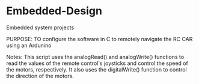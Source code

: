 # Embedded-Design
Embedded system projects

PURPOSE: TO configure the software in C to remotely navigate the RC CAR using an Ardunino 

Notes: 
This script uses the analogRead() and analogWrite() functions to read the values of
the remote control's joysticks and control the speed of the motors, respectively.
It also uses the digitalWrite() function to control the direction of the motors.
